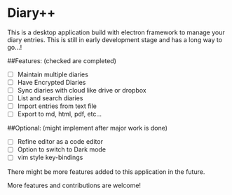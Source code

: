 # Diary++
This is a desktop application build with electron framework to manage your diary entries. This is still in early development stage and has a long way to go...!

##Features: (checked are completed)
 - [ ] Maintain multiple diaries
 - [ ] Have Encrypted Diaries
 - [ ] Sync diaries with cloud like drive or dropbox
 - [ ] List and search diaries
 - [ ] Import entries from text file
 - [ ] Export to md, html, pdf, etc...

##Optional: (might implement after major work is done)
 - [ ] Refine editor as a code editor
 - [ ] Option to switch to Dark mode
 - [ ] vim style key-bindings

There might be more features added to this application in the future.

More features and contributions are welcome!